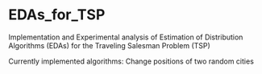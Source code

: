 # EDAs_for_TSP
Implementation and Experimental analysis of Estimation of Distribution Algorithms (EDAs) for the Traveling Salesman Problem (TSP)

Currently implemented algorithms:
Change positions of two random cities
